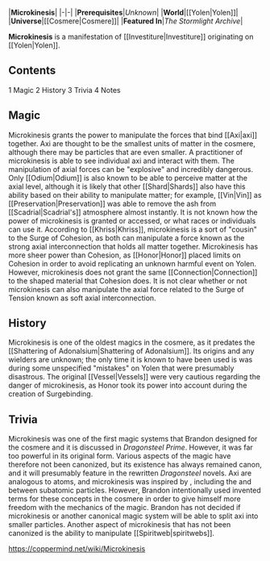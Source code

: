 |**Microkinesis**|
|-|-|
|**Prerequisites**|*Unknown*|
|**World**|[[Yolen\|Yolen]]|
|**Universe**|[[Cosmere\|Cosmere]]|
|**Featured In**|*The Stormlight Archive*|

**Microkinesis** is a manifestation of [[Investiture\|Investiture]] originating on [[Yolen\|Yolen]].

## Contents

1 Magic
2 History
3 Trivia
4 Notes


## Magic
Microkinesis grants the power to manipulate the forces that bind [[Axi\|axi]] together. Axi are thought to be the smallest units of matter in the cosmere, although there may be particles that are even smaller. A practitioner of microkinesis is able to see individual axi and interact with them. The manipulation of axial forces can be "explosive" and incredibly dangerous. Only [[Odium\|Odium]] is also known to be able to perceive matter at the axial level, although it is likely that other [[Shard\|Shards]] also have this ability based on their ability to manipulate matter; for example, [[Vin\|Vin]] as [[Preservation\|Preservation]] was able to remove the ash from [[Scadrial\|Scadrial's]] atmosphere almost instantly. It is not known how the power of microkinesis is granted or accessed, or what races or individuals can use it.
According to [[Khriss\|Khriss]], microkinesis is a sort of "cousin" to the Surge of Cohesion, as both can manipulate a force known as the strong axial interconnection that holds all matter together. Microkinesis has more sheer power than Cohesion, as [[Honor\|Honor]] placed limits on Cohesion in order to avoid replicating an unknown harmful event on Yolen. However, microkinesis does not grant the same [[Connection\|Connection]] to the shaped material that Cohesion does. It is not clear whether or not microkinesis can also manipulate the axial force related to the Surge of Tension known as soft axial interconnection.

## History
Microkinesis is one of the oldest magics in the cosmere, as it predates the [[Shattering of Adonalsium\|Shattering of Adonalsium]]. Its origins and any wielders are unknown; the only time it is known to have been used is was during some unspecified "mistakes" on Yolen that were presumably disastrous. The original [[Vessel\|Vessels]] were very cautious regarding the danger of microkinesis, as Honor took its power into account during the creation of Surgebinding.

## Trivia
Microkinesis was one of the first magic systems that Brandon designed for the cosmere and it is discussed in *Dragonsteel Prime*. However, it was far too powerful in its original form. Various aspects of the magic have therefore not been canonized, but its existence has always remained canon, and it will presumably feature in the rewritten *Dragonsteel* novels.
Axi are analogous to atoms, and microkinesis was inspired by , including the  and  between subatomic particles. However, Brandon intentionally used invented terms for these concepts in the cosmere in order to give himself more freedom with the mechanics of the magic.
Brandon has not decided if microkinesis or another canonical magic system will be able to split axi into smaller particles. Another aspect of microkinesis that has not been canonized is the ability to manipulate [[Spiritweb\|spiritwebs]].


https://coppermind.net/wiki/Microkinesis